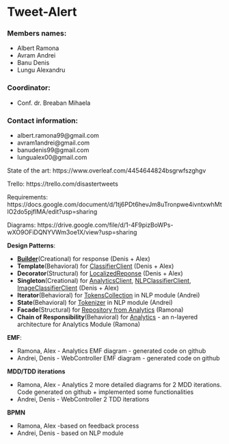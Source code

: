 # Tweet-Alert

<h3>Members names:</h3> 
<ul>
  <li> Albert Ramona </li>
  <li> Avram Andrei </li>
  <li> Banu Denis </li>
  <li> Lungu Alexandru </li>
</ul>

<h3>Coordinator:</h3> 
<ul>
	<li> Conf. dr. Breaban Mihaela </li>
</ul>

<h3>Contact information:</h3>
<ul>
	<li> albert.ramona99@gmail.com </li>
	<li> avram1andrei@gmail.com </li>
	<li> banudenis99@gmail.com </li>
	<li> lungualex00@gmail.com </li>
</ul>
	

<p>State of the art: https://www.overleaf.com/4454644824bsgrwfszghgv</p>
<p>Trello: https://trello.com/disastertweets</p>
<p>Requirements: https://docs.google.com/document/d/1tj6PDt6hevJm8uTronpwe4ivntxwhMtlO2do5pjflMA/edit?usp=sharing</p>
<p>Diagrams: https://drive.google.com/file/d/1-4F9pizBoWPs-wXO9OFiDQNYVWm3oe1X/view?usp=sharing</p>

<b>Design Patterns</b>:
* <b>[Builder](https://github.com/denis2111/Tweet-Alert/blob/main/web-controller/src/main/java/ro/uaic/info/tweetalert/models/ResponseBuilder.java)</b>(Creational) for response (Denis + Alex)
* <b>Template</b>(Behavioral) for [ClassifierClient](https://github.com/denis2111/Tweet-Alert/blob/main/web-controller/src/main/java/ro/uaic/info/tweetalert/ClassifierClient.java) (Denis + Alex)
* <b>Decorator</b>(Structural) for [LocalizedReponse](https://github.com/denis2111/Tweet-Alert/blob/main/web-controller/src/main/java/ro/uaic/info/tweetalert/models/LocalizedResponse.java) (Denis + Alex)
* <b>Singleton</b>(Creational) for [AnalyticsClient](https://github.com/denis2111/Tweet-Alert/blob/main/web-controller/src/main/java/ro/uaic/info/tweetalert/AnalyticsClient.java), [NLPClassifierClient](https://github.com/denis2111/Tweet-Alert/blob/main/web-controller/src/main/java/ro/uaic/info/tweetalert/NLPClassifierClient.java), [ImageClassifierClient](https://github.com/denis2111/Tweet-Alert/blob/main/web-controller/src/main/java/ro/uaic/info/tweetalert/ImageClassifierClient.java) (Denis + Alex)
* <b>Iterator</b>(Behavioral) for [TokensCollection](https://github.com/denis2111/Tweet-Alert/blob/main/nlp-module/tokenizer_component/tokens_collection.py) in NLP module (Andrei)
* <b>State</b>(Behavioral) for [Tokenizer](https://github.com/denis2111/Tweet-Alert/blob/main/nlp-module/tokenizer_component/tokenizer.py) in NLP module (Andrei)
* <b>Facade</b>(Structural) for [Repository from Analytics](https://github.com/denis2111/Tweet-Alert/blob/main/analytics-module/src/main/java/ro/uaic/info/analytics/repositories/JpaRepository.java#L17) (Ramona)
* <b>Chain of Responsibility</b>(Behavioral)  for [Analytics](https://github.com/denis2111/Tweet-Alert/blob/main/analytics-module/src/main/java/ro/uaic/info/analytics/exceptions/ControllerAdvice.java) - an n-layered architecture for Analytics Module (Ramona)

<b>EMF</b>:
* Ramona, Alex - Analytics EMF diagram -  generated code on github
* Andrei, Denis - WebController EMF diagram -  generated code on github

<b>MDD/TDD iterations</b>
 * Ramona, Alex - Analytics 2 more detailed diagrams for 2 MDD iterations. Code generated on github + implemented some functionalities
 * Andrei, Denis - WebController 2 TDD iterations 

<b>BPMN</b>
 * Ramona, Alex -based on feedback process
 * Andrei, Denis - based on NLP module

